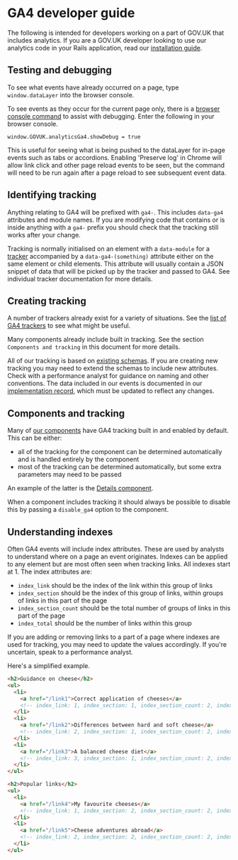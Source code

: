 # GA4 developer guide

The following is intended for developers working on a part of GOV.UK that includes analytics. If you are a GOV.UK developer looking to use our analytics code in your Rails application, read our [installation guide](developer-installation.md).

## Testing and debugging

To see what events have already occurred on a page, type `window.dataLayer` into the browser console.

To see events as they occur for the current page only, there is a [browser console command](https://github.com/alphagov/govuk_publishing_components/blob/00d81931a46e9826f07b939e0957ebc34d37f9ce/app/assets/javascripts/govuk_publishing_components/analytics-ga4/ga4-core.js#L36-L38) to assist with debugging. Enter the following in your browser console.

```
window.GOVUK.analyticsGa4.showDebug = true
```

This is useful for seeing what is being pushed to the dataLayer for in-page events such as tabs or accordions. Enabling 'Preserve log' in Chrome will allow link click and other page reload events to be seen, but the command will need to be run again after a page reload to see subsequent event data.

## Identifying tracking

Anything relating to GA4 will be prefixed with `ga4-`. This includes `data-ga4` attributes and module names. If you are modifying code that contains or is inside anything with a `ga4-` prefix you should check that the tracking still works after your change.

Tracking is normally initialised on an element with a `data-module` for a [tracker](trackers.md) accompanied by a `data-ga4-(something)` attribute either on the same element or child elements. This attribute will usually contain a JSON snippet of data that will be picked up by the tracker and passed to GA4. See individual tracker documentation for more details.

## Creating tracking

A number of trackers already exist for a variety of situations. See the [list of GA4 trackers](trackers.md) to see what might be useful.

Many components already include built in tracking. See the section `Components and tracking` in this document for more details.

All of our tracking is based on [existing schemas](schemas.md). If you are creating new tracking you may need to extend the schemas to include new attributes. Check with a performance analyst for guidance on naming and other conventions. The data included in our events is documented in our [implementation record](https://docs.publishing.service.gov.uk/analytics/), which must be updated to reflect any changes.

## Components and tracking

Many of [our components](https://components.publishing.service.gov.uk/component-guide) have GA4 tracking built in and enabled by default. This can be either:

- all of the tracking for the component can be determined automatically and is handled entirely by the component
- most of the tracking can be determined automatically, but some extra parameters may need to be passed

An example of the latter is the [Details component](https://components.publishing.service.gov.uk/component-guide/details#with_ga4_tracking).

When a component includes tracking it should always be possible to disable this by passing a `disable_ga4` option to the component.

## Understanding indexes

Often GA4 events will include index attributes. These are used by analysts to understand where on a page an event originates. Indexes can be applied to any element but are most often seen when tracking links. All indexes start at 1. The index attributes are:

- `index_link` should be the index of the link within this group of links
- `index_section` should be the index of this group of links, within groups of links in this part of the page
- `index_section_count` should be the total number of groups of links in this part of the page
- `index_total` should be the number of links within this group

If you are adding or removing links to a part of a page where indexes are used for tracking, you may need to update the values accordingly. If you're uncertain, speak to a performance analyst.

Here's a simplified example.

```HTML
<h2>Guidance on cheese</h2>
<ul>
  <li>
    <a href="/link1">Correct application of cheeses</a>
    <!-- index_link: 1, index_section: 1, index_section_count: 2, index_total: 3 -->
  </li>
  <li>
    <a href="/link2">Differences between hard and soft cheese</a>
    <!-- index_link: 2, index_section: 1, index_section_count: 2, index_total: 3 -->
  </li>
  <li>
    <a href="/link3">A balanced cheese diet</a>
    <!-- index_link: 3, index_section: 1, index_section_count: 2, index_total: 3 -->
  </li>
</ul>

<h2>Popular links</h2>
<ul>
  <li>
    <a href="/link4">My favourite cheeses</a>
    <!-- index_link: 1, index_section: 2, index_section_count: 2, index_total: 2 -->
  </li>
  <li>
    <a href="/link5">Cheese adventures abroad</a>
    <!-- index_link: 2, index_section: 2, index_section_count: 2, index_total: 2 -->
  </li>
</ul>
```
